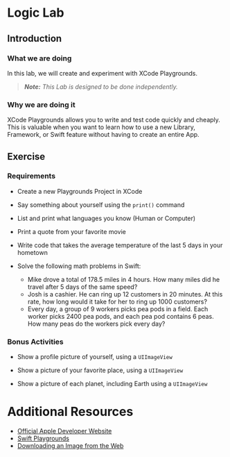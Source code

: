 # Logic Lab

## Introduction

### What we are doing

In this lab, we will create and experiment with XCode Playgrounds.

> ***Note:*** _This Lab is designed to be done independently._


### Why we are doing it

XCode Playgrounds allows you to write and test code quickly and cheaply. This is valuable when you want to learn how to use a new Library, Framework, or Swift feature without having to create an entire App.


## Exercise

### Requirements

+ Create a new Playgrounds Project in XCode

+ Say something about yourself using the `print()` command

+ List and print what languages you know (Human or Computer)

+ Print a quote from your favorite movie

+ Write code that takes the average temperature of the last 5 days in your hometown

+ Solve the following math problems in Swift:
    + Mike drove a total of 178.5 miles in 4 hours. How many miles did he travel after 5 days of the same speed?
    + Josh is a cashier. He can ring up 12 customers in 20 minutes. At this rate, how long would it take for her to ring up 1000 customers?
    + Every day, a group of 9 workers picks pea pods in a field. Each worker picks 2400 pea pods, and each pea pod contains 6 peas. How many peas do the workers pick every day?


### Bonus Activities

+ Show a profile picture of yourself, using a `UIImageView`

+ Show a picture of your favorite place, using a `UIImageView`

+ Show a picture of each planet, including Earth using a `UIImageView`


# Additional Resources

+ [Official Apple Developer Website](https://developer.apple.com/library/ios/navigation/)
+ [Swift Playgrounds](http://www.apple.com/swift/playgrounds/)
+ [Downloading an Image from the Web](http://stackoverflow.com/a/27517280)
